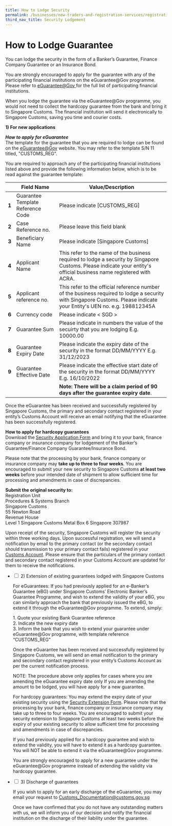 ```yaml
---
title: How to Lodge Security
permalink: /businesses/new-traders-and-registration-services/registration-services/security-lodgement/how-to-lodge-security/
third_nav_title: Security Lodgement
---
```

# How to Lodge Guarantee 

You can lodge the security in the form of a Banker’s Guarantee, Finance Company Guarantee or an Insurance Bond.

You are strongly encouraged to apply for the guarantee with any of the participating financial institutions on the eGuarantee@Gov programme. Please refer to [eGuarantee@Gov ](http://www.eguarantee.gov.sg/) for the full list of participating financial institutions.

When you lodge the guarantee via the eGuarantee@Gov programme, you would not need to collect the hardcopy guarantee from the bank and bring it to Singapore Customs. The financial institution will send it electronically to Singapore Customs, saving you time and courier costs.

**1) For new applications**

***How to apply for eGuarantee*** <br>
The template for the guarantee that you are required to lodge can be found on the [eGuarantee@Gov](http://www.eguarantee.gov.sg/) website. You may refer to the template S/N 11 titled, "CUSTOMS_REG".

You are required to approach any of the participating financial institutions listed above and provide the following information below, which is to be read against the guarantee template:

|  |**Field Name**|**Value/Description**  |
|--|--|--|
|**1**|Guarantee Template Reference Code |Please indicate [CUSTOMS_REG]|
|**2**|Case Reference no.|Please leave this field blank|
|**3**|Beneficiary Name |Please indicate [Singapore Customs]|
|**4**|Applicant Name |This refer to the name of the business required to lodge a security by Singapore Customs. Please indicate your entity's official business name registered with ACRA.|
|**5**|Applicant reference no. |This refer to the official reference number of the business required to lodge a security with Singapore Customs. Please indicate your Entity's UEN no. e.g. 198812345A |
|**6**|Currency code |Please indicate < SGD >|
|**7**|Guarantee Sum |Please indicate in numbers the value of the secuirty that you are lodging E.g. 10000.00|
|**8**|Guarantee Expiry Date |Please indicate the expiry date of the security in the format DD/MM/YYYY E.g. 31/12/2023|
|**9**|Guarantee Effective Date |Please indicate the effective start date of the security in the format DD/MM/YYYY E.g. 16/10/2022|
|  | | **Note: There will be a claim period of 90 days after the guarantee expiry date**.||

Once the eGuarantee has been received and successfully registered by Singapore Customs, the primary and secondary contact registered in your entity’s Customs Account will receive an email notifying that the eGuarantee has been successfully registered.

**How to apply for hardcopy guarantees** <br>
Download the [Security Application Form](https://go.gov.sg/customs-security-extension-template-ver3) and bring it to your bank, finance company or insurance company for lodgement of the Banker’s Guarantee/Finance Company Guarantee/Insurance Bond. 

Please note that the processing by your bank, finance company or insurance company may **take up to three to four weeks**. You are encouraged to submit your new security to Singapore Customs **at least two weeks** before your intended date of shipment to allow sufficient time for processing and amendments in case of discrepancies.

**Submit the original security to:**<br>
Registration Unit <br>
Procedures & Systems Branch  
Singapore Customs  
55 Newton Road   
Revenue House  
Level 1 Singapore Customs Metal Box 6
Singapore 307987

Upon receipt of the security, Singapore Customs will register the security within three working days. Upon successful registration, we will send a notification by email to the primary contact (or the secondary contact should transmission to your primary contact fails) registered in your [Customs Account](https://www.tradenet.gov.sg/TN41EFORM/tds/sp/splogin.do?action=init_acct). Please ensure that the particulars of the primary contact and secondary contact registered in your Customs Account are updated for them to receive the notifications.<br>
  <ul class="jekyllcodex_accordion">
  <li>
    <input type="checkbox" id="accordion1">
    <label for="accordion1">2) Extension of existing guarantees lodged with Singapore Customs</label>
    <div>
      <p>For eGuarantees: If you had previously applied for an e-Banker’s Guarantee (eBG) under Singapore Customs’ Electronic Banker’s Guarantee Programme, and wish to extend the validity of your eBG, you can similarly approach the bank that previously issued the eBG, to extend it through the eGuarantee@Gov programme. To extend, simply:</p>
			<p>1. Quote your existing Bank Guarantee reference<br>
			       2. Indicate the new expiry date<br>
					   3. Inform the bank that you wish to extend your guarantee under eGuarantee@Gov programme, with template reference “CUSTOMS_REG"</p>
			<p> Once the eGuarantee has been received and successfully registered by Singapore Customs, we will send an email notification to the primary and secondary contact registered in your entity’s Customs Account as per the current notification process.</p>
			<p> NOTE: The procedure above only applies for cases where you are amending the eGuarantee expiry date only If you are amending the amount to be lodged, you will have apply for a new guarantee.</p>
			<p>For hardcopy guarantees: You may extend the expiry date of your existing security using the <a href="https://safe.menlosecurity.com/https://www.customs.gov.sg/eservices/customs-forms-and-service-links/" target="new">Security Extension Form</a>. Please note that the processing by your bank, finance company or insurance company may take up to three to four weeks. You are encouraged to submit your security extension to Singapore Customs at least two weeks before the expiry of your existing security to allow sufficient time for processing and amendments in case of discrepancies. </p>
			<p> If you had previously applied for a hardcopy guarantee and wish to extend the validity, you will have to extend it as a hardcopy guarantee. You will NOT be able to extend it via the eGuarantee@Gov programme.</p>
			<p>You are strongly encouraged to apply for a new guarantee under the eGuarantee@Gov programme instead of extending the validity via hardcopy guarantee.</p>
        </div>
      </li>
	<li>
    <input type="checkbox" id="accordion2">
    <label for="accordion2">3) Discharge of guarantees</label>
    <div>
      <p>If you wish to apply for an early discharge of the eGuarantee, you may email your request to <a href="customs_Documentation@customs.gov.sg" target="new">Customs_Documentation@customs.gov.sg</a></p>

<p>Once we have confirmed that you do not have any outstanding matters with us, we will inform you of our decision and notify the financial institution on the discharge of their liability under the guarantee.</p>
    </div>
  </li>